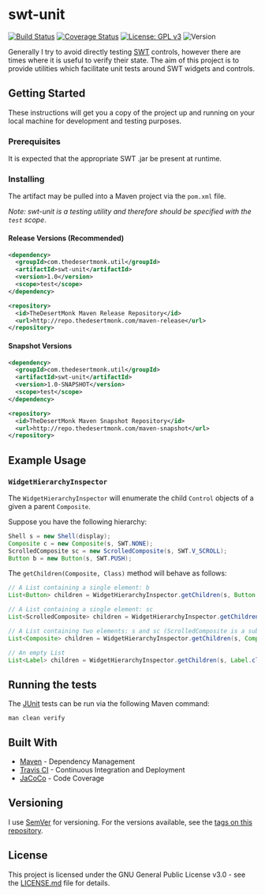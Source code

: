 # swt-unit

[![Build Status](https://travis-ci.org/avojak/swt-unit.svg?branch=master)](https://travis-ci.org/avojak/swt-unit) [![Coverage Status](https://coveralls.io/repos/github/avojak/swt-unit/badge.svg?branch=master)](https://coveralls.io/github/avojak/swt-unit?branch=master) [![License: GPL v3](https://img.shields.io/badge/license-GPL%20v3-blue.svg)](http://www.gnu.org/licenses/gpl-3.0) ![Version](https://img.shields.io/badge/version-1.0--SNAPSHOT-yellow.svg)

Generally I try to avoid directly testing [SWT](https://www.eclipse.org/swt/) controls, however there are times where it is useful to verify their state. The aim of this project is to provide utilities which facilitate unit tests around SWT widgets and controls.

## Getting Started

These instructions will get you a copy of the project up and running on your local machine for development and testing purposes.

### Prerequisites

It is expected that the appropriate SWT .jar be present at runtime.

### Installing

The artifact may be pulled into a Maven project via the `pom.xml` file. 

*Note: swt-unit is a testing utility and therefore should be specified with the `test` scope*.

#### Release Versions (Recommended)

```xml
<dependency>
  <groupId>com.thedesertmonk.util</groupId>
  <artifactId>swt-unit</artifactId>
  <version>1.0</version>
  <scope>test</scope>
</dependency>
```
```xml
<repository>
  <id>TheDesertMonk Maven Release Repository</id>
  <url>http://repo.thedesertmonk.com/maven-release</url>
</repository>
```

#### Snapshot Versions

```xml
<dependency>
  <groupId>com.thedesertmonk.util</groupId>
  <artifactId>swt-unit</artifactId>
  <version>1.0-SNAPSHOT</version>
  <scope>test</scope>
</dependency>
```
```xml
<repository>
  <id>TheDesertMonk Maven Snapshot Repository</id>
  <url>http://repo.thedesertmonk.com/maven-snapshot</url>
</repository>
```

## Example Usage

### `WidgetHierarchyInspector`

The `WidgetHierarchyInspector` will enumerate the child `Control` objects of a given a parent `Composite`. 

Suppose you have the following hierarchy:

```java
Shell s = new Shell(display);
Composite c = new Composite(s, SWT.NONE);
ScrolledComposite sc = new ScrolledComposite(s, SWT.V_SCROLL);
Button b = new Button(s, SWT.PUSH);
```

The `getChildren(Composite, Class)` method will behave as follows:

```java
// A List containing a single element: b
List<Button> children = WidgetHierarchyInspector.getChildren(s, Button.class);
```
```java
// A List containing a single element: sc
List<ScrolledComposite> children = WidgetHierarchyInspector.getChildren(s, ScrolledComposite.class);
```
```java
// A List containing two elements: s and sc (ScrolledComposite is a subclass of Composite)
List<Composite> children = WidgetHierarchyInspector.getChildren(s, Composite.class);
```
```java
// An empty List
List<Label> children = WidgetHierarchyInspector.getChildren(s, Label.class);
```

## Running the tests

The [JUnit](http://junit.org/junit4/) tests can be run via the following Maven command:

```
man clean verify
```

## Built With

* [Maven](https://maven.apache.org/) - Dependency Management
* [Travis CI](https://travis-ci.org) - Continuous Integration and Deployment
* [JaCoCo](http://www.eclemma.org/jacoco/) - Code Coverage

## Versioning

I use [SemVer](http://semver.org/) for versioning. For the versions available, see the [tags on this repository](https://github.com/avojak/swt-unit/tags).

## License

This project is licensed under the GNU General Public License v3.0  - see the [LICENSE.md](LICENSE.md) file for details.